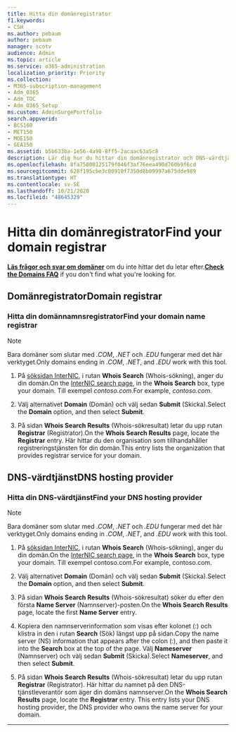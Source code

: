 ```yaml
---
title: Hitta din domänregistrator
f1.keywords:
- CSH
ms.author: pebaum
author: pebaum
manager: scotv
audience: Admin
ms.topic: article
ms.service: o365-administration
localization_priority: Priority
ms.collection:
- M365-subscription-management
- Adm_O365
- Adm_TOC
- Adm_O365_Setup
ms.custom: AdminSurgePortfolio
search.appverid:
- BCS160
- MET150
- MOE150
- GEA150
ms.assetid: b5b633ba-1e56-4a98-8ff5-2acaac63a5c8
description: Lär dig hur du hittar din domänregistrator och DNS-värdtjänst med InterNIC-sökning.
ms.openlocfilehash: 8fa75800125179f046f3af76eea490d760b9f6cd
ms.sourcegitcommit: 628f195cbe3c00910f7350d8b09997a675dde989
ms.translationtype: HT
ms.contentlocale: sv-SE
ms.lasthandoff: 10/21/2020
ms.locfileid: "48645329"
---
```

# <a name="find-your-domain-registrar"></a><span data-ttu-id="765b3-103">Hitta din domänregistrator</span><span class="sxs-lookup"><span data-stu-id="765b3-103">Find your domain registrar</span></span>

 <span data-ttu-id="765b3-104">**[Läs frågor och svar om domäner](../setup/domains-faq.md)** om du inte hittar det du letar efter.</span><span class="sxs-lookup"><span data-stu-id="765b3-104">**[Check the Domains FAQ](../setup/domains-faq.md)** if you don't find what you're looking for.</span></span> 
  
## <a name="domain-registrar"></a><span data-ttu-id="765b3-105">Domänregistrator</span><span class="sxs-lookup"><span data-stu-id="765b3-105">Domain registrar</span></span>
  
### <a name="find-your-domain-name-registrar"></a><span data-ttu-id="765b3-106">Hitta din domännamnsregistrator</span><span class="sxs-lookup"><span data-stu-id="765b3-106">Find your domain name registrar</span></span>

>[!NOTE]
> <span data-ttu-id="765b3-107">Bara domäner som slutar med *.COM*, *.NET* och *.EDU* fungerar med det här verktyget.</span><span class="sxs-lookup"><span data-stu-id="765b3-107">Only domains ending in *.COM*, *.NET*, and *.EDU* work with this tool.</span></span>
  
1. <span data-ttu-id="765b3-108">På [söksidan InterNIC](https://go.microsoft.com/fwlink/p/?LinkId=402770), i rutan **Whois Search** (Whois-sökning), anger du din domän.</span><span class="sxs-lookup"><span data-stu-id="765b3-108">On the [InterNIC search page](https://go.microsoft.com/fwlink/p/?LinkId=402770), in the **Whois Search** box, type your domain.</span></span> <span data-ttu-id="765b3-109">Till exempel *contoso.com.*</span><span class="sxs-lookup"><span data-stu-id="765b3-109">For example,  *contoso.com.*</span></span> 
    
2. <span data-ttu-id="765b3-110">Välj alternativet **Domain** (Domän) och välj sedan **Submit** (Skicka).</span><span class="sxs-lookup"><span data-stu-id="765b3-110">Select the **Domain** option, and then select **Submit**.</span></span>
    
3. <span data-ttu-id="765b3-111">På sidan **Whois Search Results** (Whois-sökresultat) letar du upp rutan **Registrar** (Registrator).</span><span class="sxs-lookup"><span data-stu-id="765b3-111">On the **Whois Search Results** page, locate the **Registrar** entry.</span></span> <span data-ttu-id="765b3-112">Här hittar du den organisation som tillhandahåller registreringstjänsten för din domän.</span><span class="sxs-lookup"><span data-stu-id="765b3-112">This entry lists the organization that provides registrar service for your domain.</span></span> 
    
## <a name="dns-hosting-provider"></a><span data-ttu-id="765b3-113">DNS-värdtjänst</span><span class="sxs-lookup"><span data-stu-id="765b3-113">DNS hosting provider</span></span>
  
### <a name="find-your-dns-hosting-provider"></a><span data-ttu-id="765b3-114">Hitta din DNS-värdtjänst</span><span class="sxs-lookup"><span data-stu-id="765b3-114">Find your DNS hosting provider</span></span>

>[!NOTE]
> <span data-ttu-id="765b3-115">Bara domäner som slutar med *.COM*, *.NET* och *.EDU* fungerar med det här verktyget.</span><span class="sxs-lookup"><span data-stu-id="765b3-115">Only domains ending in *.COM*, *.NET*, and *.EDU* work with this tool.</span></span>
  
1. <span data-ttu-id="765b3-116">På [söksidan InterNIC]( https://go.microsoft.com/fwlink/p/?LinkId=402770), i rutan **Whois Search** (Whois-sökning), anger du din domän.</span><span class="sxs-lookup"><span data-stu-id="765b3-116">On the [InterNIC search page]( https://go.microsoft.com/fwlink/p/?LinkId=402770), in the **Whois Search** box, type your domain.</span></span> <span data-ttu-id="765b3-117">Till exempel contoso.com.</span><span class="sxs-lookup"><span data-stu-id="765b3-117">For example, contoso.com.</span></span> 
    
2. <span data-ttu-id="765b3-118">Välj alternativet **Domain** (Domän) och välj sedan **Submit** (Skicka).</span><span class="sxs-lookup"><span data-stu-id="765b3-118">Select the **Domain** option, and then select **Submit**.</span></span>
    
3. <span data-ttu-id="765b3-119">På sidan **Whois Search Results** (Whois-sökresultat) söker du efter den första **Name Server** (Namnserver)-posten.</span><span class="sxs-lookup"><span data-stu-id="765b3-119">On the **Whois Search Results** page, locate the first **Name Server** entry.</span></span> 
    
4. <span data-ttu-id="765b3-120">Kopiera den namnserverinformation som visas efter kolonet (:) och klistra in den i rutan **Search** (Sök) längst upp på sidan.</span><span class="sxs-lookup"><span data-stu-id="765b3-120">Copy the name server (NS) information that appears after the colon (:), and then paste it into the **Search** box at the top of the page.</span></span> <span data-ttu-id="765b3-121">Välj **Nameserver** (Namnserver) och välj sedan **Submit** (Skicka).</span><span class="sxs-lookup"><span data-stu-id="765b3-121">Select **Nameserver**, and then select **Submit**.</span></span>
    
5. <span data-ttu-id="765b3-p105">På sidan **Whois Search Results** (Whois-sökresultat) letar du upp rutan **Registrar** (Registrator). Här hittar du namnet på den DNS-tjänstleverantör som äger din domäns namnserver.</span><span class="sxs-lookup"><span data-stu-id="765b3-p105">On the **Whois Search Results** page, locate the **Registrar** entry. This entry lists your DNS hosting provider, the DNS provider who owns the name server for your domain.</span></span> 
    
---

